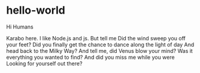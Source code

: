 # hello-world

Hi Humans

Karabo here. I like Node.js and js.
But tell me
Did the wind sweep you off your feet?
Did you finally get the chance to dance along the light of day
And head back to the Milky Way?
And tell me, did Venus blow your mind?
Was it everything you wanted to find?
And did you miss me while you were
Looking for yourself out there?
